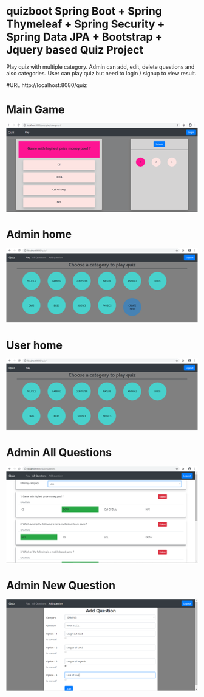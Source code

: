 # quizboot Spring Boot + Spring Thymeleaf + Spring Security + Spring Data JPA + Bootstrap + Jquery based Quiz Project
Play quiz with multiple category. Admin can add, edit, delete questions and also categories. User can play quiz but need to login / signup to view result.

#URL
http://localhost:8080/quiz

# Main Game
![Play Quiz](https://github.com/dhi37th/projectscreenshots/blob/master/Project_Screenshot/quizboot/play.gif)

# Admin home
![Admin home](https://github.com/dhi37th/projectscreenshots/blob/master/Project_Screenshot/quizboot/adminHome.PNG)

# User home
![User home](https://github.com/dhi37th/projectscreenshots/blob/master/Project_Screenshot/quizboot/userHome.PNG)

# Admin All Questions
![All Questions](https://github.com/dhi37th/projectscreenshots/blob/master/Project_Screenshot/quizboot/allQuestions.PNG)

# Admin New Question
![New Question](https://github.com/dhi37th/projectscreenshots/blob/master/Project_Screenshot/quizboot/newQuestion.PNG)
